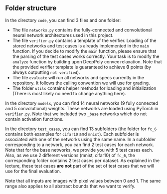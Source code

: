 ## Folder structure
In the directory `code`, you can find 3 files and one folder:
- The file `networks.py` contains the fully-connected and convolutional neural network architectures used in this project.
- The file `verifier.py` contains a template of the verifier. Loading of the stored networks and test cases is already implemented in the `main` function. If you decide to modify the `main` function, please ensure that the parsing of the test cases works correctly. Your task is to modify the `analyze` function by building upon DeepPoly convex relaxation. Note that the provided verifier template is guaranteed to achieve **0** points (by always outputting `not verified`).
- The file `evaluate` will run all networks and specs currently in the repository. It follows the calling convention we will use for grading.
- The folder `utils` contains helper methods for loading and initialization (There is most likely no need to change anything here).


In the directory `models`, you can find 14 neural networks (9 fully connected and 5 convolutional) weights. These networks are loaded using PyTorch in `verifier.py`. Note that we included two `_base` networks which do not contain activation functions.

In the directory `test_cases`, you can find 13 subfolders (the folder for `fc_6` contains both examples for `cifar10` and `mnist`). Each subfolder is associated with one of the networks using the same name. In a subfolder corresponding to a network, you can find 2 test cases for each network. Note that for the base networks, we provide you with 5 test cases each. Also, as we use 2 different versions (mnist, cifar10) of `fc_6`, the corresponding folder contains 2 test cases per dataset. As explained in the lecture, these test cases **are not** part of the set of test cases that we will use for the final evaluation.

Note that all inputs are images with pixel values between 0 and 1. The same range also applies to all abstract bounds that we want to verify.

